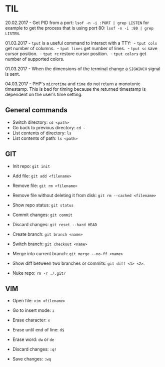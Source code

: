 # TIL

20.02.2017 - Get PID from a port: `lsof -n -i :PORT | grep LISTEN` for example to get the process that is using port 80: `lsof -n -i :80 | grep LISTEN`.

01.03.2017 - `tput` is a useful command to interact with a TTY:
  - `tput cols` get number of columns.
  - `tput lines` get number of lines.
  - `tput sc` save cursor position.
  - `tput rc` restore cursor position.
  - `tput colors` get number of supported colors.
 
01.03.2017 - When the dimensions of the terminal change a `SIGWINCH` signal is sent.

04.03.2017 - PHP's `microtime` and `time` do not return a monotonic timestamp. This is bad for timing because the returned timestamp is dependent on the user's time setting.

## General commands

- Switch directory: `cd <path>`
- Go back to previous directory: `cd -`
- List contents of directory: `ls`
- List contents of path: `ls <path>`

## GIT

- Init repo: `git init`
- Add file: `git add <filename>`
- Remove file: `git rm <filename>`
- Remove file without deleting it from disk: `git rm --cached <filename>`
- Show repo status: `git status`
- Commit changes: `git commit`
- Discard changes: `git reset --hard HEAD`

- Create branch: `git branch <name>`
- Switch branch: `git checkout <name>`
- Merge into current branch: `git merge --no-ff <name>`

- Show diff between two branches or commits: `git diff <1> <2>`.

- Nuke repo: `rm -r ./.git/`

## VIM

- Open file: `vim <filename>`

- Go to insert mode: `i`
- Erase character: `x`
- Erase until end of line: `d$`
- Erase word: `dw` or `de`

- Discard changes: `:q!`
- Save changes: `:wq`
